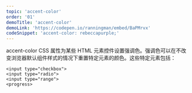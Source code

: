```yaml
---
topic: 'accent-color'
order: '01'
demoTitle: 'accent-color'
demoLink: 'https://codepen.io/ranningman/embed/BaPMrvx'
codeSnippet: 'accent-color: rebeccapurple;'
---
```


accent-color CSS 属性为某些 HTML 元素控件设置强调色。强调色可以在不改变浏览器默认组件样式的情况下重置特定元素的颜色。这些特定元素包括：

```
<input type="checkbox">
<input type="radio">
<input type="range">
<progress>
```
